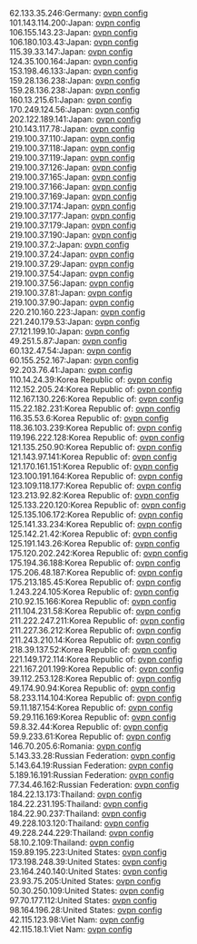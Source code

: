 62.133.35.246:Germany: [ovpn config](vpn/62_133_35_246.ovpn)  
101.143.114.200:Japan: [ovpn config](vpn/101_143_114_200.ovpn)  
106.155.143.23:Japan: [ovpn config](vpn/106_155_143_23.ovpn)  
106.180.103.43:Japan: [ovpn config](vpn/106_180_103_43.ovpn)  
115.39.33.147:Japan: [ovpn config](vpn/115_39_33_147.ovpn)  
124.35.100.164:Japan: [ovpn config](vpn/124_35_100_164.ovpn)  
153.198.46.133:Japan: [ovpn config](vpn/153_198_46_133.ovpn)  
159.28.136.238:Japan: [ovpn config](vpn/159_28_136_238.ovpn)  
159.28.136.238:Japan: [ovpn config](vpn/159_28_136_238.ovpn)  
160.13.215.61:Japan: [ovpn config](vpn/160_13_215_61.ovpn)  
170.249.124.56:Japan: [ovpn config](vpn/170_249_124_56.ovpn)  
202.122.189.141:Japan: [ovpn config](vpn/202_122_189_141.ovpn)  
210.143.117.78:Japan: [ovpn config](vpn/210_143_117_78.ovpn)  
219.100.37.110:Japan: [ovpn config](vpn/219_100_37_110.ovpn)  
219.100.37.118:Japan: [ovpn config](vpn/219_100_37_118.ovpn)  
219.100.37.119:Japan: [ovpn config](vpn/219_100_37_119.ovpn)  
219.100.37.126:Japan: [ovpn config](vpn/219_100_37_126.ovpn)  
219.100.37.165:Japan: [ovpn config](vpn/219_100_37_165.ovpn)  
219.100.37.166:Japan: [ovpn config](vpn/219_100_37_166.ovpn)  
219.100.37.169:Japan: [ovpn config](vpn/219_100_37_169.ovpn)  
219.100.37.174:Japan: [ovpn config](vpn/219_100_37_174.ovpn)  
219.100.37.177:Japan: [ovpn config](vpn/219_100_37_177.ovpn)  
219.100.37.179:Japan: [ovpn config](vpn/219_100_37_179.ovpn)  
219.100.37.190:Japan: [ovpn config](vpn/219_100_37_190.ovpn)  
219.100.37.2:Japan: [ovpn config](vpn/219_100_37_2.ovpn)  
219.100.37.24:Japan: [ovpn config](vpn/219_100_37_24.ovpn)  
219.100.37.29:Japan: [ovpn config](vpn/219_100_37_29.ovpn)  
219.100.37.54:Japan: [ovpn config](vpn/219_100_37_54.ovpn)  
219.100.37.56:Japan: [ovpn config](vpn/219_100_37_56.ovpn)  
219.100.37.81:Japan: [ovpn config](vpn/219_100_37_81.ovpn)  
219.100.37.90:Japan: [ovpn config](vpn/219_100_37_90.ovpn)  
220.210.160.223:Japan: [ovpn config](vpn/220_210_160_223.ovpn)  
221.240.179.53:Japan: [ovpn config](vpn/221_240_179_53.ovpn)  
27.121.199.10:Japan: [ovpn config](vpn/27_121_199_10.ovpn)  
49.251.5.87:Japan: [ovpn config](vpn/49_251_5_87.ovpn)  
60.132.47.54:Japan: [ovpn config](vpn/60_132_47_54.ovpn)  
60.155.252.167:Japan: [ovpn config](vpn/60_155_252_167.ovpn)  
92.203.76.41:Japan: [ovpn config](vpn/92_203_76_41.ovpn)  
110.14.24.39:Korea Republic of: [ovpn config](vpn/110_14_24_39.ovpn)  
112.152.205.24:Korea Republic of: [ovpn config](vpn/112_152_205_24.ovpn)  
112.167.130.226:Korea Republic of: [ovpn config](vpn/112_167_130_226.ovpn)  
115.22.182.231:Korea Republic of: [ovpn config](vpn/115_22_182_231.ovpn)  
116.35.53.6:Korea Republic of: [ovpn config](vpn/116_35_53_6.ovpn)  
118.36.103.239:Korea Republic of: [ovpn config](vpn/118_36_103_239.ovpn)  
119.196.222.128:Korea Republic of: [ovpn config](vpn/119_196_222_128.ovpn)  
121.135.250.90:Korea Republic of: [ovpn config](vpn/121_135_250_90.ovpn)  
121.143.97.141:Korea Republic of: [ovpn config](vpn/121_143_97_141.ovpn)  
121.170.161.151:Korea Republic of: [ovpn config](vpn/121_170_161_151.ovpn)  
123.100.191.164:Korea Republic of: [ovpn config](vpn/123_100_191_164.ovpn)  
123.109.118.177:Korea Republic of: [ovpn config](vpn/123_109_118_177.ovpn)  
123.213.92.82:Korea Republic of: [ovpn config](vpn/123_213_92_82.ovpn)  
125.133.220.120:Korea Republic of: [ovpn config](vpn/125_133_220_120.ovpn)  
125.135.106.172:Korea Republic of: [ovpn config](vpn/125_135_106_172.ovpn)  
125.141.33.234:Korea Republic of: [ovpn config](vpn/125_141_33_234.ovpn)  
125.142.21.42:Korea Republic of: [ovpn config](vpn/125_142_21_42.ovpn)  
125.191.143.26:Korea Republic of: [ovpn config](vpn/125_191_143_26.ovpn)  
175.120.202.242:Korea Republic of: [ovpn config](vpn/175_120_202_242.ovpn)  
175.194.36.188:Korea Republic of: [ovpn config](vpn/175_194_36_188.ovpn)  
175.206.48.187:Korea Republic of: [ovpn config](vpn/175_206_48_187.ovpn)  
175.213.185.45:Korea Republic of: [ovpn config](vpn/175_213_185_45.ovpn)  
1.243.224.105:Korea Republic of: [ovpn config](vpn/1_243_224_105.ovpn)  
210.92.15.166:Korea Republic of: [ovpn config](vpn/210_92_15_166.ovpn)  
211.104.231.58:Korea Republic of: [ovpn config](vpn/211_104_231_58.ovpn)  
211.222.247.211:Korea Republic of: [ovpn config](vpn/211_222_247_211.ovpn)  
211.227.36.212:Korea Republic of: [ovpn config](vpn/211_227_36_212.ovpn)  
211.243.210.14:Korea Republic of: [ovpn config](vpn/211_243_210_14.ovpn)  
218.39.137.52:Korea Republic of: [ovpn config](vpn/218_39_137_52.ovpn)  
221.149.172.114:Korea Republic of: [ovpn config](vpn/221_149_172_114.ovpn)  
221.167.201.199:Korea Republic of: [ovpn config](vpn/221_167_201_199.ovpn)  
39.112.253.128:Korea Republic of: [ovpn config](vpn/39_112_253_128.ovpn)  
49.174.90.94:Korea Republic of: [ovpn config](vpn/49_174_90_94.ovpn)  
58.233.114.104:Korea Republic of: [ovpn config](vpn/58_233_114_104.ovpn)  
59.11.187.154:Korea Republic of: [ovpn config](vpn/59_11_187_154.ovpn)  
59.29.116.169:Korea Republic of: [ovpn config](vpn/59_29_116_169.ovpn)  
59.8.32.44:Korea Republic of: [ovpn config](vpn/59_8_32_44.ovpn)  
59.9.233.61:Korea Republic of: [ovpn config](vpn/59_9_233_61.ovpn)  
146.70.205.6:Romania: [ovpn config](vpn/146_70_205_6.ovpn)  
5.143.33.28:Russian Federation: [ovpn config](vpn/5_143_33_28.ovpn)  
5.143.64.19:Russian Federation: [ovpn config](vpn/5_143_64_19.ovpn)  
5.189.16.191:Russian Federation: [ovpn config](vpn/5_189_16_191.ovpn)  
77.34.46.162:Russian Federation: [ovpn config](vpn/77_34_46_162.ovpn)  
184.22.13.173:Thailand: [ovpn config](vpn/184_22_13_173.ovpn)  
184.22.231.195:Thailand: [ovpn config](vpn/184_22_231_195.ovpn)  
184.22.90.237:Thailand: [ovpn config](vpn/184_22_90_237.ovpn)  
49.228.103.120:Thailand: [ovpn config](vpn/49_228_103_120.ovpn)  
49.228.244.229:Thailand: [ovpn config](vpn/49_228_244_229.ovpn)  
58.10.2.109:Thailand: [ovpn config](vpn/58_10_2_109.ovpn)  
159.89.195.223:United States: [ovpn config](vpn/159_89_195_223.ovpn)  
173.198.248.39:United States: [ovpn config](vpn/173_198_248_39.ovpn)  
23.164.240.140:United States: [ovpn config](vpn/23_164_240_140.ovpn)  
23.93.75.205:United States: [ovpn config](vpn/23_93_75_205.ovpn)  
50.30.250.109:United States: [ovpn config](vpn/50_30_250_109.ovpn)  
97.70.177.112:United States: [ovpn config](vpn/97_70_177_112.ovpn)  
98.164.196.28:United States: [ovpn config](vpn/98_164_196_28.ovpn)  
42.115.123.98:Viet Nam: [ovpn config](vpn/42_115_123_98.ovpn)  
42.115.18.1:Viet Nam: [ovpn config](vpn/42_115_18_1.ovpn)  
